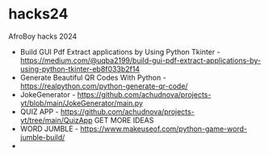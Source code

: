 # hacks24
AfroBoy hacks 2024

- Build GUI Pdf Extract applications by Using Python Tkinter - https://medium.com/@uqba2199/build-gui-pdf-extract-applications-by-using-python-tkinter-eb8f033b2f14
- Generate Beautiful QR Codes With Python - https://realpython.com/python-generate-qr-code/
- JokeGenerator - https://github.com/achudnova/projects-yt/blob/main/JokeGenerator/main.py
- QUIZ APP - https://github.com/achudnova/projects-yt/tree/main/QuizApp GET MORE IDEAS
- WORD JUMBLE - https://www.makeuseof.com/python-game-word-jumble-build/
- 

